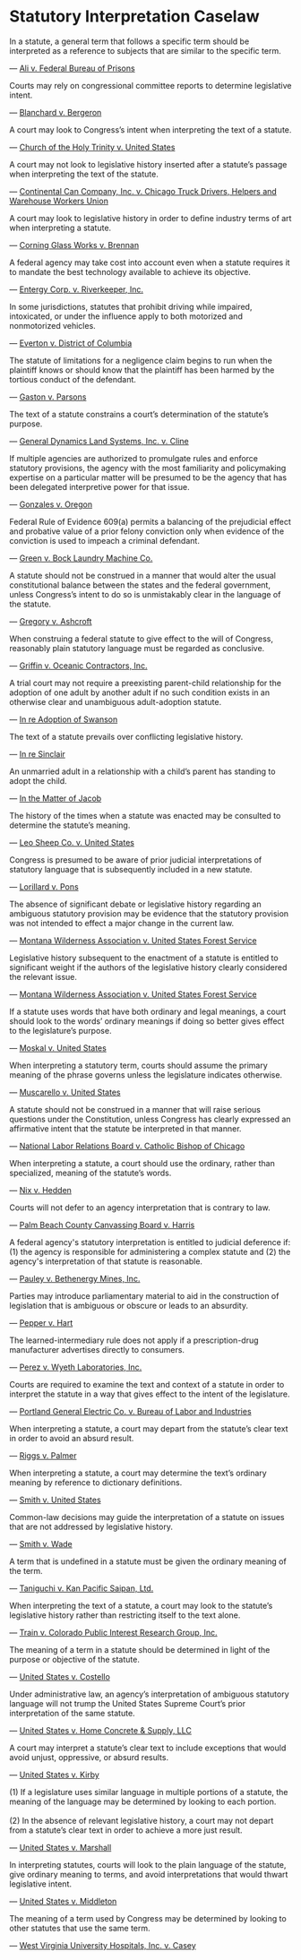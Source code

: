 # Statutory Interpretation Caselaw

In a statute, a general term that follows a specific term should be interpreted as a reference to subjects that are similar to the specific term.

— [Ali v. Federal Bureau of Prisons](https://www.quimbee.com/cases/ali-v-federal-bureau-of-prisons)

Courts may rely on congressional committee reports to determine legislative intent.

— [Blanchard v. Bergeron](https://www.quimbee.com/cases/blanchard-v-bergeron)

A court may look to Congress’s intent when interpreting the text of a statute.

— [Church of the Holy Trinity v. United States](https://www.quimbee.com/cases/church-of-the-holy-trinity-v-united-states)

A court may not look to legislative history inserted after a statute’s passage when interpreting the text of the statute.

— [Continental Can Company, Inc. v. Chicago Truck Drivers, Helpers and Warehouse Workers Union](https://www.quimbee.com/cases/continental-can-company-inc-v-chicago-truck-drivers-helpers-and-warehouse-workers-union)

A court may look to legislative history in order to define industry terms of art when interpreting a statute.

— [Corning Glass Works v. Brennan](https://www.quimbee.com/cases/corning-glass-works-v-brennan)

A federal agency may take cost into account even when a statute requires it to mandate the best technology available to achieve its objective.

— [Entergy Corp. v. Riverkeeper, Inc.](https://www.quimbee.com/cases/entergy-corp-v-riverkeeper-inc)

In some jurisdictions, statutes that prohibit driving while impaired, intoxicated, or under the influence apply to both motorized and nonmotorized vehicles.

— [Everton v. District of Columbia](https://www.quimbee.com/cases/everton-v-district-of-columbia)

The statute of limitations for a negligence claim begins to run when the plaintiff knows or should know that the plaintiff has been harmed by the tortious conduct of the defendant.

— [Gaston v. Parsons](https://www.quimbee.com/cases/gaston-v-parsons)

The text of a statute constrains a court’s determination of the statute’s purpose.

— [General Dynamics Land Systems, Inc. v. Cline](https://www.quimbee.com/cases/general-dynamics-land-systems-inc-v-cline)

If multiple agencies are authorized to promulgate rules and enforce statutory provisions, the agency with the most familiarity and policymaking expertise on a particular matter will be presumed to be the agency that has been delegated interpretive power for that issue.

— [Gonzales v. Oregon](https://www.quimbee.com/cases/gonzales-v-oregon)

Federal Rule of Evidence 609(a) permits a balancing of the prejudicial effect and probative value of a prior felony conviction only when evidence of the conviction is used to impeach a criminal defendant.

— [Green v. Bock Laundry Machine Co.](https://www.quimbee.com/cases/green-v-bock-laundry-machine-co)

A statute should not be construed in a manner that would alter the usual constitutional balance between the states and the federal government, unless Congress’s intent to do so is unmistakably clear in the language of the statute.

— [Gregory v. Ashcroft](https://www.quimbee.com/cases/gregory-v-ashcroft)

When construing a federal statute to give effect to the will of Congress, reasonably plain statutory language must be regarded as conclusive.

— [Griffin v. Oceanic Contractors, Inc.](https://www.quimbee.com/cases/griffin-v-oceanic-contractors-inc)

A trial court may not require a preexisting parent-child relationship for the adoption of one adult by another adult if no such condition exists in an otherwise clear and unambiguous adult-adoption statute.

— [In re Adoption of Swanson](https://www.quimbee.com/cases/in-re-adoption-of-swanson)

The text of a statute prevails over conflicting legislative history.

— [In re Sinclair](https://www.quimbee.com/cases/in-re-sinclair)

An unmarried adult in a relationship with a child’s parent has standing to adopt the child.

— [In the Matter of Jacob](https://www.quimbee.com/cases/in-the-matter-of-jacob)

The history of the times when a statute was enacted may be consulted to determine the statute’s meaning.

— [Leo Sheep Co. v. United States](https://www.quimbee.com/cases/leo-sheep-co-v-united-states)

Congress is presumed to be aware of prior judicial interpretations of statutory language that is subsequently included in a new statute.

— [Lorillard v. Pons](https://www.quimbee.com/cases/lorillard-v-pons)

The absence of significant debate or legislative history regarding an ambiguous statutory provision may be evidence that the statutory provision was not intended to effect a major change in the current law.

— [Montana Wilderness Association v. United States Forest Service](https://www.quimbee.com/cases/montana-wilderness-association-v-united-states-forest-service)

Legislative history subsequent to the enactment of a statute is entitled to significant weight if the authors of the legislative history clearly considered the relevant issue.

— [Montana Wilderness Association v. United States Forest Service](https://www.quimbee.com/cases/montana-wilderness-association-v-united-states-forest-service-655-f-2d-951-1981-cert-denied-455-u-s-989-1981)

If a statute uses words that have both ordinary and legal meanings, a court should look to the words’ ordinary meanings if doing so better gives effect to the legislature’s purpose.

— [Moskal v. United States](https://www.quimbee.com/cases/moskal-v-united-states)

When interpreting a statutory term, courts should assume the primary meaning of the phrase governs unless the legislature indicates otherwise.

— [Muscarello v. United States](https://www.quimbee.com/cases/muscarello-v-united-states)

A statute should not be construed in a manner that will raise serious questions under the Constitution, unless Congress has clearly expressed an affirmative intent that the statute be interpreted in that manner.

— [National Labor Relations Board v. Catholic Bishop of Chicago](https://www.quimbee.com/cases/national-labor-relations-board-v-catholic-bishop-of-chicago)

When interpreting a statute, a court should use the ordinary, rather than specialized, meaning of the statute’s words.

— [Nix v. Hedden](https://www.quimbee.com/cases/nix-v-hedden)

Courts will not defer to an agency interpretation that is contrary to law.

— [Palm Beach County Canvassing Board v. Harris](https://www.quimbee.com/cases/palm-beach-county-canvassing-board-v-harris)

A federal agency's statutory interpretation is entitled to judicial deference if: (1) the agency is responsible for administering a complex statute and (2) the agency's interpretation of that statute is reasonable.

— [Pauley v. Bethenergy Mines, Inc.](https://www.quimbee.com/cases/pauley-v-bethenergy-mines-inc)

Parties may introduce parliamentary material to aid in the construction of legislation that is ambiguous or obscure or leads to an absurdity.

— [Pepper v. Hart](https://www.quimbee.com/cases/pepper-v-hart)

The learned-intermediary rule does not apply if a prescription-drug manufacturer advertises directly to consumers.

— [Perez v. Wyeth Laboratories, Inc.](https://www.quimbee.com/cases/perez-v-wyeth-laboratories-inc)

Courts are required to examine the text and context of a statute in order to interpret the statute in a way that gives effect to the intent of the legislature.

— [Portland General Electric Co. v. Bureau of Labor and Industries](https://www.quimbee.com/cases/portland-general-electric-co-v-bureau-of-labor-and-industries)

When interpreting a statute, a court may depart from the statute’s clear text in order to avoid an absurd result.

— [Riggs v. Palmer](https://www.quimbee.com/cases/riggs-v-palmer)

When interpreting a statute, a court may determine the text’s ordinary meaning by reference to dictionary definitions.

— [Smith v. United States](https://www.quimbee.com/cases/smith-v-united-states)

Common-law decisions may guide the interpretation of a statute on issues that are not addressed by legislative history.

— [Smith v. Wade](https://www.quimbee.com/cases/smith-v-wade)

A term that is undefined in a statute must be given the ordinary meaning of the term.

— [Taniguchi v. Kan Pacific Saipan, Ltd.](https://www.quimbee.com/cases/taniguchi-v-kan-pacific-saipan-ltd)

When interpreting the text of a statute, a court may look to the statute’s legislative history rather than restricting itself to the text alone.

— [Train v. Colorado Public Interest Research Group, Inc.](https://www.quimbee.com/cases/train-v-colorado-public-interest-research-group-inc)

The meaning of a term in a statute should be determined in light of the purpose or objective of the statute.

— [United States v. Costello](https://www.quimbee.com/cases/united-states-v-costello)

Under administrative law, an agency’s interpretation of ambiguous statutory language will not trump the United States Supreme Court’s prior interpretation of the same statute.

— [United States v. Home Concrete & Supply, LLC](https://www.quimbee.com/cases/united-states-v-home-concrete-amp-supply-llc)

A court may interpret a statute’s clear text to include exceptions that would avoid unjust, oppressive, or absurd results.

— [United States v. Kirby](https://www.quimbee.com/cases/united-states-v-kirby)

(1) If a legislature uses similar language in multiple portions of a statute, the meaning of the language may be determined by looking to each portion.\
\
(2) In the absence of relevant legislative history, a court may not depart from a statute’s clear text in order to achieve a more just result.

— [United States v. Marshall](https://www.quimbee.com/cases/united-states-v-marshall)

In interpreting statutes, courts will look to the plain language of the statute, give ordinary meaning to terms, and avoid interpretations that would thwart legislative intent.

— [United States v. Middleton](https://www.quimbee.com/cases/united-states-v-middleton)

The meaning of a term used by Congress may be determined by looking to other statutes that use the same term.

— [West Virginia University Hospitals, Inc. v. Casey](https://www.quimbee.com/cases/west-virginia-university-hospitals-inc-v-casey)
